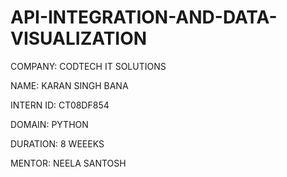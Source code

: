 # API-INTEGRATION-AND-DATA-VISUALIZATION

COMPANY: CODTECH IT SOLUTIONS

NAME: KARAN SINGH BANA

INTERN ID: CT08DF854

DOMAIN: PYTHON

DURATION: 8 WEEEKS

MENTOR: NEELA SANTOSH
